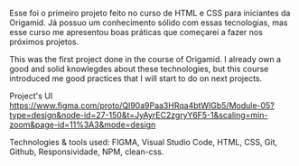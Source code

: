 Esse foi o primeiro projeto feito no curso de HTML e CSS para iniciantes da Origamid. 
Já possuo um conhecimento sólido com essas tecnologias, mas esse curso me apresentou boas práticas que começarei a fazer nos próximos projetos.

This was the first project done in the course of Origamid.
I already own a good and solid knowlegdes about these technologies, but this course introduced me good practices that I will start to do on next projects.

Project's UI https://www.figma.com/proto/Ql90a9Paa3HRqa4btWIGb5/Module-05?type=design&node-id=27-150&t=JyAyrEC2zgryY6F5-1&scaling=min-zoom&page-id=11%3A3&mode=design

Technologies & tools used: FIGMA, Visual Studio Code, HTML, CSS, Git, Github, Responsividade, NPM, clean-css.
